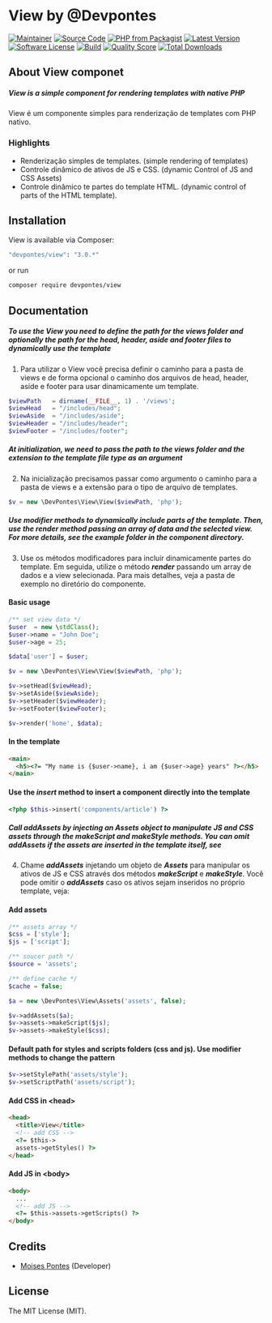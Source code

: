 # View by @Devpontes

[![Maintainer](https://img.shields.io/badge/maintainer-@moi.pontes-blue.svg?style=flat-square)](https://instagram.com/moi.pontes)
[![Source Code](https://img.shields.io/badge/source-moisespontes/view-blue.svg?style=flat-square)](https://github.com/moisespontes/view)
[![PHP from Packagist](https://img.shields.io/packagist/php-v/devpontes/view.svg?style=flat-square)](https://packagist.org/packages/devpontes/view)
[![Latest Version](https://img.shields.io/github/release/moisespontes/view.svg?style=flat-square)](https://github.com/moisespontes/view/releases)
[![Software License](https://img.shields.io/badge/license-MIT-brightgreen.svg?style=flat-square)](LICENSE)
[![Build](https://img.shields.io/scrutinizer/build/g/moisespontes/view.svg?style=flat-square)](https://scrutinizer-ci.com/g/moisespontes/view)
[![Quality Score](https://img.shields.io/scrutinizer/g/moisespontes/view.svg?style=flat-square)](https://scrutinizer-ci.com/g/moisespontes/view)
[![Total Downloads](https://img.shields.io/packagist/dt/devpontes/view.svg?style=flat-square)](https://packagist.org/packages/devpontes/view)

## About View componet

##### View is a simple component for rendering templates with native PHP

View é um componente simples para renderização de templates com PHP nativo.

### Highlights

- Renderização simples de templates. (simple rendering of templates)
- Controle dinâmico de ativos de JS e CSS. (dynamic Control of JS and CSS Assets)
- Controle dinâmico te partes do template HTML. (dynamic control of parts of the HTML template).

## Installation

View is available via Composer:

```bash
"devpontes/view": "3.0.*"
```

or run

```bash
composer require devpontes/view
```

## Documentation

##### To use the View you need to define the path for the views folder and optionally the path for the head, header, aside and footer files to dynamically use the template

1. Para utilizar o View você precisa definir o caminho para a pasta de views e de forma opcional o caminho dos arquivos de head, header, aside e footer para usar dinamicamente um template.

```php
$viewPath   = dirname(__FILE__, 1) . '/views';
$viewHead   = "/includes/head";
$viewAside  = "/includes/aside";
$viewHeader = "/includes/header";
$viewFooter = "/includes/footer";
```

##### At initialization, we need to pass the path to the views folder and the extension to the template file type as an argument

2. Na inicialização precisamos passar como argumento o caminho para a pasta de views e a extensão para o tipo de arquivo de templates.

```php
$v = new \DevPontes\View\View($viewPath, 'php');
```

##### Use modifier methods to dynamically include parts of the template. Then, use the render method passing an array of data and the selected view. For more details, see the example folder in the component directory.

3. Use os métodos modificadores para incluir dinamicamente partes do template. Em seguida, utilize o método **_render_** passando um array de dados e a view selecionada. Para mais detalhes, veja a pasta de exemplo no diretório do componente.

#### Basic usage

```php
/** set view data */
$user  = new \stdClass();
$user->name = "John Doe";
$user->age = 25;

$data['user'] = $user;

$v = new \DevPontes\View\View($viewPath, 'php');

$v->setHead($viewHead);
$v->setAside($viewAside);
$v->setHeader($viewHeader);
$v->setFooter($viewFooter);

$v->render('home', $data);
```

#### In the template

```html
<main>
  <h5><?= "My name is {$user->name}, i am {$user->age} years" ?></h5>
</main>
```

#### Use the **_insert_** method to insert a component directly into the template

```php
<?php $this->insert('components/article') ?>
```

##### Call addAssets by injecting an Assets object to manipulate JS and CSS assets through the makeScript and makeStyle methods. You can omit addAssets if the assets are inserted in the template itself, see

4. Chame **_addAssets_** injetando um objeto de **_Assets_** para manipular os ativos de JS e CSS através dos métodos **_makeScript_** e **_makeStyle_**. Você pode omitir o **_addAssets_** caso os ativos sejam inseridos no próprio template, veja:

#### Add assets

```php
/** assets array */
$css = ['style'];
$js = ['script'];

/** soucer path */
$source = 'assets';

/** define cache */
$cache = false;

$a = new \DevPontes\View\Assets('assets', false);

$v->addAssets($a);
$v->assets->makeScript($js);
$v->assets->makeStyle($css);
```

#### Default path for styles and scripts folders (css and js). Use modifier methods to change the pattern

```php
$v->setStylePath('assets/style');
$v->setScriptPath('assets/script');
```

#### Add CSS in &lt;head&gt;

```html
<head>
  <title>View</title>
  <!-- add CSS -->
  <?= $this->
  assets->getStyles() ?>
</head>
```

#### Add JS in &lt;body&gt;

```html
<body>
  ...
  <!-- add JS -->
  <?= $this->assets->getScripts() ?>
</body>
```

## Credits

- [Moises Pontes](https://github.com/moisespontes) (Developer)

## License

The MIT License (MIT).
